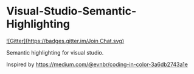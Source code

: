 Visual-Studio-Semantic-Highlighting
===================================
[![Gitter](https://badges.gitter.im/Join Chat.svg)](https://gitter.im/jedybg/Visual-Studio-Semantic-Highlighting?utm_source=badge&utm_medium=badge&utm_campaign=pr-badge&utm_content=badge)

Semantic highlighting for visual studio.


Inspired by https://medium.com/@evnbr/coding-in-color-3a6db2743a1e 
